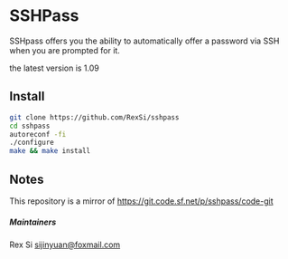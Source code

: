 # SSHPass

SSHpass offers you the ability to automatically offer a password via SSH when
you are prompted for it.

the latest version is 1.09

## Install

```bash
git clone https://github.com/RexSi/sshpass
cd sshpass
autoreconf -fi
./configure
make && make install
```

## Notes

This repository is a mirror of https://git.code.sf.net/p/sshpass/code-git

##### Maintainers

Rex Si <sijinyuan@foxmail.com>
